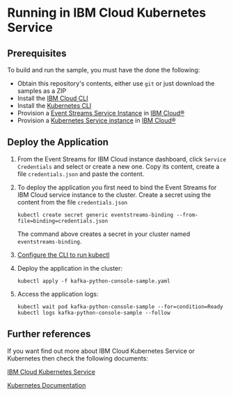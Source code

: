 # Running in IBM Cloud Kubernetes Service

## Prerequisites
To build and run the sample, you must have the done the following:

* Obtain this repository's contents, either use `git` or just download the samples as a ZIP
* Install the [IBM Cloud CLI](https://cloud.ibm.com/docs/cli?topic=cloud-cli-install-ibmcloud-cli)
* Install the [Kubernetes CLI](https://kubernetes.io/docs/tasks/tools/install-kubectl/)
* Provision a [Event Streams Service Instance](https://cloud.ibm.com/catalog/services/event-streams) in [IBM Cloud®](https://cloud.ibm.com/)
* Provision a [Kubernetes Service instance](https://cloud.ibm.com/kubernetes/catalog/cluster) in [IBM Cloud®](https://cloud.ibm.com/)


## Deploy the Application

1. From the Event Streams for IBM Cloud instance dashboard, click `Service Credentials` and select or create a new one. Copy its content, create a file `credentials.json` and paste the content.
2. To deploy the application you first need to bind the Event Streams for IBM Cloud service instance to the cluster. Create a secret using the content from the file `credentials.json`
    ```shell
    kubectl create secret generic eventstreams-binding --from-file=binding=credentials.json
    ```
    The command above creates a secret in your cluster named `eventstreams-binding`. 
3. [Configure the CLI to run kubectl](https://cloud.ibm.com/docs/containers?topic=containers-cs_cli_install#cs_cli_configure)

4. Deploy the application in the cluster:
    ```shell
    kubectl apply -f kafka-python-console-sample.yaml
    ```
5. Access the application logs:
    ```shell
    kubectl wait pod kafka-python-console-sample --for=condition=Ready
    kubectl logs kafka-python-console-sample --follow
    ```

## Further references

If you want find out more about IBM Cloud Kubernetes Service or Kubernetes then check the following documents:

[IBM Cloud Kubernetes Service](https://www.ibm.com/cloud/container-service)

[Kubernetes Documentation](https://kubernetes.io/docs/home/)



